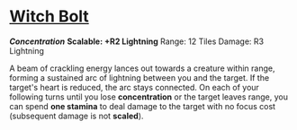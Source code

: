 # [Witch Bolt](Player's%20Handbook/Spells/Primary/Witch%20Bolt.md)
***Concentration***
**Scalable: +R2 Lightning**
Range: 12 Tiles
Damage: R3 Lightning

A beam of crackling energy lances out towards a creature within range, forming a sustained arc of lightning between you and the target. If the target's heart is reduced, the arc stays connected. On each of your following turns until you lose **concentration** or the target leaves range, you can spend **one stamina** to deal damage to the target with no focus cost (subsequent damage is not **scaled**).